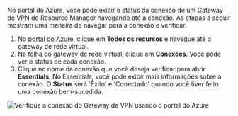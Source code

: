 No portal do Azure, você pode exibir o status da conexão de um Gateway de VPN do Resource Manager navegando até a conexão. As etapas a seguir mostram uma maneira de navegar para a conexão e verificar.

1. No [portal do Azure](http://portal.azure.com), clique em **Todos os recursos** e navegue até o gateway de rede virtual.
2. Na folha do gateway de rede virtual, clique em **Conexões**. Você pode ver o status de cada conexão.
3. Clique no nome da conexão que você deseja verificar para abrir **Essentials**. No Essentials, você pode exibir mais informações sobre a conexão. O **Status** será 'Êxito' e 'Conectado' quando você tiver feito uma conexão bem-sucedida.

  ![Verifique a conexão do Gateway de VPN usando o portal do Azure](./media/vpn-gateway-verify-connection-portal-rm-include/connectionsucceeded.png)